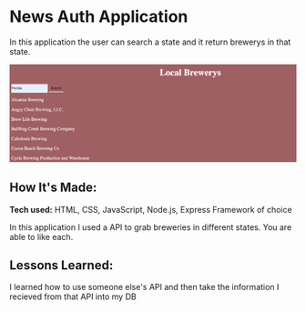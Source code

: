 # News Auth Application
In this application the user can search a state and it return brewerys in that state.


![alt tag](public/img/brewery.png)

## How It's Made:

**Tech used:** HTML, CSS, JavaScript, Node.js, Express Framework of choice

In this application I used a API to grab breweries in different states. You are able to like each.



## Lessons Learned:

I learned how to use someone else's API and then take the information I recieved from that API into my DB


